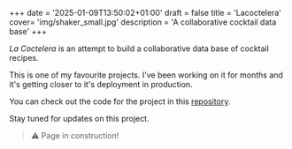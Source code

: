 +++
date = '2025-01-09T13:50:02+01:00'
draft = false
title = 'Lacoctelera'
cover= 'img/shaker_small.jpg'
description = 'A collaborative cocktail data base'
+++

*La Coctelera* is an attempt to build a collaborative data base of cocktail
recipes.

This is one of my favourite projects. I've been working on it for
months and it's getting closer to it's deployment in production.

You can check out the code for the project in this [repository](https://github.com/felipet/lacoctelera_backend).

Stay tuned for updates on this project.

> ⚠️ Page in construction!
